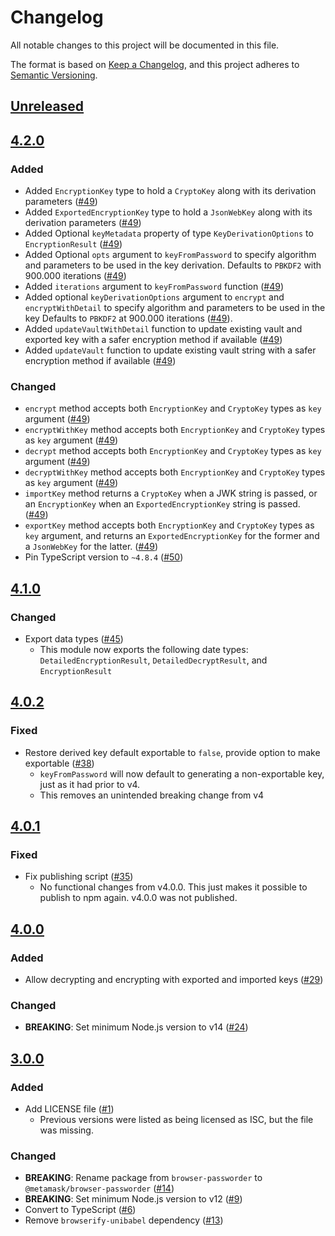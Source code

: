 # Changelog
All notable changes to this project will be documented in this file.

The format is based on [Keep a Changelog](https://keepachangelog.com/en/1.0.0/),
and this project adheres to [Semantic Versioning](https://semver.org/spec/v2.0.0.html).

## [Unreleased]

## [4.2.0]
### Added
- Added `EncryptionKey` type to hold a `CryptoKey` along with its derivation parameters ([#49](https://github.com/MetaMask/browser-passworder/pull/49))
- Added `ExportedEncryptionKey` type to hold a `JsonWebKey` along with its derivation parameters ([#49](https://github.com/MetaMask/browser-passworder/pull/49))
- Added Optional `keyMetadata` property of type `KeyDerivationOptions` to `EncryptionResult` ([#49](https://github.com/MetaMask/browser-passworder/pull/49))
- Added Optional `opts`  argument to `keyFromPassword` to specify algorithm and parameters to be used in the key derivation. Defaults to `PBKDF2` with 900.000 iterations ([#49](https://github.com/MetaMask/browser-passworder/pull/49))
- Added `iterations` argument to `keyFromPassword` function ([#49](https://github.com/MetaMask/browser-passworder/pull/49))
- Added optional `keyDerivationOptions` argument to `encrypt` and `encryptWithDetail` to specify algorithm and parameters to be used in the key Defaults to `PBKDF2` at 900.000 iterations ([#49](https://github.com/MetaMask/browser-passworder/pull/49)).
- Added `updateVaultWithDetail` function to update existing vault and exported key with a safer encryption method if available ([#49](https://github.com/MetaMask/browser-passworder/pull/49))
- Added `updateVault` function to update existing vault string with a safer encryption method if available ([#49](https://github.com/MetaMask/browser-passworder/pull/49))

### Changed
- `encrypt` method accepts both `EncryptionKey` and `CryptoKey` types as `key` argument ([#49](https://github.com/MetaMask/browser-passworder/pull/49))
- `encryptWithKey` method accepts both `EncryptionKey` and `CryptoKey` types as `key` argument ([#49](https://github.com/MetaMask/browser-passworder/pull/49))
- `decrypt` method accepts both `EncryptionKey` and `CryptoKey` types as `key` argument ([#49](https://github.com/MetaMask/browser-passworder/pull/49))
- `decryptWithKey` method accepts both `EncryptionKey` and `CryptoKey` types as `key` argument ([#49](https://github.com/MetaMask/browser-passworder/pull/49))
- `importKey` method returns a `CryptoKey` when a JWK string is passed, or an `EncryptionKey` when an `ExportedEncryptionKey` string is passed. ([#49](https://github.com/MetaMask/browser-passworder/pull/49))
- `exportKey` method accepts both `EncryptionKey` and `CryptoKey` types as `key` argument, and returns an `ExportedEncryptionKey` for the former and a `JsonWebKey` for the latter. ([#49](https://github.com/MetaMask/browser-passworder/pull/49))
- Pin TypeScript version to `~4.8.4` ([#50](https://github.com/MetaMask/browser-passworder/pull/50))

## [4.1.0]
### Changed
- Export data types ([#45](https://github.com/MetaMask/browser-passworder/pull/45))
  - This module now exports the following date types: `DetailedEncryptionResult`, `DetailedDecryptResult`, and `EncryptionResult`

## [4.0.2]
### Fixed
- Restore derived key default exportable to `false`, provide option to make exportable ([#38](https://github.com/MetaMask/browser-passworder/pull/38))
  - `keyFromPassword` will now default to generating a non-exportable key, just as it had prior to v4.
  - This removes an unintended breaking change from v4

## [4.0.1]
### Fixed
- Fix publishing script ([#35](https://github.com/MetaMask/browser-passworder/pull/35))
  - No functional changes from v4.0.0. This just makes it possible to publish to npm again. v4.0.0 was not published.

## [4.0.0]
### Added
- Allow decrypting and encrypting with exported and imported keys ([#29](https://github.com/MetaMask/browser-passworder/pull/29))

### Changed
- **BREAKING**: Set minimum Node.js version to v14 ([#24](https://github.com/MetaMask/browser-passworder/pull/24))

## [3.0.0]
### Added
- Add LICENSE file ([#1](https://github.com/MetaMask/browser-passworder/pull/1))
  - Previous versions were listed as being licensed as ISC, but the file was missing.

### Changed
- **BREAKING**: Rename package from `browser-passworder` to `@metamask/browser-passworder` ([#14](https://github.com/MetaMask/browser-passworder/pull/14))
- **BREAKING**: Set minimum Node.js version to v12 ([#9](https://github.com/MetaMask/browser-passworder/pull/9))
- Convert to TypeScript ([#6](https://github.com/MetaMask/browser-passworder/pull/6))
- Remove `browserify-unibabel` dependency ([#13](https://github.com/MetaMask/browser-passworder/pull/13))

[Unreleased]: https://github.com/MetaMask/browser-passworder/compare/v4.2.0...HEAD
[4.2.0]: https://github.com/MetaMask/browser-passworder/compare/v4.1.0...v4.2.0
[4.1.0]: https://github.com/MetaMask/browser-passworder/compare/v4.0.2...v4.1.0
[4.0.2]: https://github.com/MetaMask/browser-passworder/compare/v4.0.1...v4.0.2
[4.0.1]: https://github.com/MetaMask/browser-passworder/compare/v4.0.0...v4.0.1
[4.0.0]: https://github.com/MetaMask/browser-passworder/compare/v3.0.0...v4.0.0
[3.0.0]: https://github.com/MetaMask/browser-passworder/releases/tag/v3.0.0
